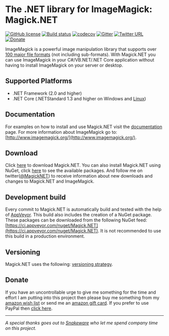 # The .NET library for ImageMagick: Magick.NET

[![GitHub license](https://img.shields.io/badge/license-Apache%202-green.svg)](https://raw.githubusercontent.com/dlemstra/Magick.NET/master/License.txt)
[![Build status](https://ci.appveyor.com/api/projects/status/5y970okju7ru901x?svg=true)](https://ci.appveyor.com/project/dlemstra/magick-net)
[![codecov](https://codecov.io/gh/dlemstra/Magick.NET/branch/master/graph/badge.svg)](https://codecov.io/gh/dlemstra/Magick.NET)
[![Gitter](https://badges.gitter.im/Join%20Chat.svg)](https://gitter.im/Magick-NET/Lobby?utm_source=badge&utm_medium=badge&utm_campaign=pr-badge&utm_content=badge)
[![Twitter URL](https://img.shields.io/badge/twitter-follow-1da1f2.svg)](https://twitter.com/MagickNET)
[![Donate](https://img.shields.io/badge/%24-donate-ff00ff.svg)](https://www.paypal.me/DirkLemstra)

ImageMagick is a powerful image manipulation library that supports over [100 major file formats](https://www.imagemagick.org/script/formats.php) (not including sub-formats).
With Magick.NET you can use ImageMagick in your C#/VB.NET/.NET Core application without having to install ImageMagick on your server or desktop.

## Supported Platforms

- .NET Framework (2.0 and higher)
- .NET Core (.NETStandard 1.3 and higher on Windows and [Linux](Documentation/CrossPlatform.md))

## Documentation

For examples on how to install and use Magick.NET visit the [documentation](Documentation/Readme.md) page.
For more information about ImageMagick go to: [http://www.imagemagick.org/](http://www.imagemagick.org/).

## Download

Click [here](https://github.com/dlemstra/Magick.NET/releases) to download Magick.NET. You can also install Magick.NET using NuGet, click [here](https://nuget.org/profiles/dlemstra/) to
see the available packages. And follow me on twitter([@MagickNET](https://twitter.com/MagickNET)) to receive information about new downloads and changes to Magick.NET and ImageMagick.

## Development build

Every commit to Magick.NET is automatically build and tested with the help of [AppVeyor](http://www.appveyor.com). This build also includes the creation of a NuGet package.
These packages can be downloaded from the following NuGet feed: [https://ci.appveyor.com/nuget/Magick.NET](https://ci.appveyor.com/nuget/Magick.NET). It is not recommended to use
this build in a production environment.

## Versioning

Magick.NET uses the following: [versioning strategy](Documentation/Versioning.md).

## Donate

If you have an uncontrollable urge to give me something for the time and effort I am putting into this project then please buy me something from my
[amazon wish list](http://www.amazon.de/registry/wishlist/2XFZAC3J04WAY) or send me an [amazon gift card](https://www.amazon.de/Amazon-Gutschein-per-E-Mail-Amazon/dp/B0054PDOV8).
If you prefer to use PayPal then [click here](https://www.paypal.me/DirkLemstra).

----
_A special thanks goes out to [Snakeware](https://www.snakeware.nl) who let me spend company time on this project._


